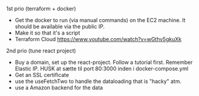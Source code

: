 1st prio (terraform + docker)

- Get the docker to run (via manual commands) on the EC2 machine. It should be available via the public IP.
- Make it so that it's a script
- Terraform Cloud https://www.youtube.com/watch?v=wGthv5gkuXk

2nd prio (tune react project)

- Buy a domain, set up the react-project. Follow a tutorial first. Remember Elastic IP. HUSK at sætte til port 80:3000 inden i docker-compose.yml
- Get an SSL certificate
- use the useFetchTwo to handle the dataloading that is "hacky" atm.
- use a Amazon backend for the data
